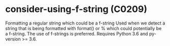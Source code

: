# consider-using-f-string (C0209)

Formatting a regular string which could be a f-string Used when we
detect a string that is being formatted with format() or % which could
potentially be a f-string. The use of f-strings is preferred. Requires
Python 3.6 and py-version \>= 3.6.
